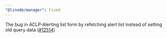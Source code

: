 ```yaml
---
"@linode/manager": Fixed
---
```


The bug in ACLP-Alerting list form by refetching alert list instead of setting old query data ([#12514](https://github.com/linode/manager/pull/12514))

